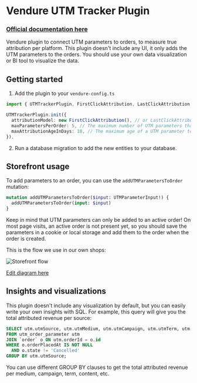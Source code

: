 # Vendure UTM Tracker Plugin

### [Official documentation here](https://pinelab-plugins.com/plugin/vendure-plugin-utm-tracker)

Vendure plugin to connect UTM parameters to orders, to measure true attribution per platform. This plugin doesn't include any UI, it only adds the UTM parameters to the orders. You should use your own data visualization or BI tool to visualize the data.

## Getting started

1. Add the plugin to your `vendure-config.ts`

```ts
import { UTMTrackerPlugin, FirstClickAttribution, LastClickAttribution, LinearAttribution } from '@pinelab/vendure-plugin-utm-tracker';

UTMTrackerPlugin.init({
  attributionModel: new FirstClickAttribution(), // or LastClickAttribution, or LinearAttribution
  maxParametersPerOrder: 5, // The maximum number of UTM parameters that can be added to an order. If a customer adds more than this number, the oldest UTM parameters will be removed.
  maxAttributionAgeInDays: 10, // The maximum age of a UTM parameter to be attributed. If a UTM parameter is older than this number of days, it will not be attributed.
}),
```

2. Run a database migration to add the new entities to your database.

## Storefront usage

To add parameters to an order, you can use the `addUTMParametersToOrder` mutation:

```graphql
mutation addUTMParametersToOrder($input: UTMParameterInput!) {
  addUTMParametersToOrder(input: $input)
}
```

Keep in mind that UTM parameters can only be added to an active order! On most page visits, an active order is not present yet, so you should save the parameters in a cookie or local storage and add them to the order when the order is created.

This is the flow we use in our own shops:

![Storefront flow](https://img.plantuml.biz/plantuml/png/RLBDQiCm3BxxANHhSka3j8orT8mDzWTh3piL4Ik9cMCRMsafO-y-EQDTslLYiELFtu-qI8oH-yugDcm9DkjdUCE87J55U42dhN4Dt5k_LshugsQR9AMTIOOJ16m8zePRwBdRLjW5D8sxII4AR9lGqbmfKqEnhDZi27pK0WwH4Zc-BO5RSb1yK2eLmEoTU50GJWgy0nmXvufi8YXU_F1_rLBr2TPNQ26nZo9cBk-PBxT16mdrOIYHlcGJ_384SXeSxIze2vesK_7bv3Au4Am_9mAC4G-PRYmfcy0TNRORvL62SVybYmnJgzypEnio3XHh7xi4w62or1eUcRg9905LDkvxXgvdPEFTqVRJcSJAEqRZqY178-EL351hgPvcdjR-DITTVCb0LyTvZfBuBgzullFWFBVYyS-Ch8iFQY6Nl5u_)

[Edit diagram here ](https://editor.plantuml.com/uml/RLBDQiCm3BxxANHhSka3j8orT8mDzWTh3piL4Ik9cMCRMsafO-y-EQDTslLYiELFtu-qI8oH-yugDcm9DkjdUCE87J55U42dhN4Dt5k_LshugsQR9AMTIOOJ16m8zePRwBdRLjW5D8sxII4AR9lGqbmfKqEnhDZi27pK0WwH4Zc-BO5RSb1yK2eLmEoTU50GJWgy0nmXvufi8YXU_F1_rLBr2TPNQ26nZo9cBk-PBxT16mdrOIYHlcGJ_384SXeSxIze2vesK_7bv3Au4Am_9mAC4G-PRYmfcy0TNRORvL62SVybYmnJgzypEnio3XHh7xi4w62or1eUcRg9905LDkvxXgvdPEFTqVRJcSJAEqRZqY178-EL351hgPvcdjR-DITTVCb0LyTvZfBuBgzullFWFBVYyS-Ch8iFQY6Nl5u_)

## Insights and visualizations

This plugin doesn't include any visualization by default, but you can easily write your own insights with SQL. For example, this query will give you the total attributed revenue per source:

```sql
SELECT utm.utmSource, utm.utmMedium, utm.utmCampaign, utm.utmTerm, utm.utmContent, SUM(utm.attributedRevenue) AS totalAttributedRevenue
FROM utm_order_parameter utm
JOIN `order` o ON utm.orderId = o.id
WHERE o.orderPlacedAt IS NOT NULL
  AND o.state != 'Cancelled'
GROUP BY utm.utmSource;
```

You can use different GROUP BY clauses to get the total attributed revenue per medium, campaign, term, content, etc.
